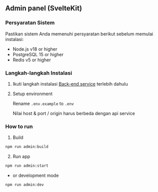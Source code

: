 ## Admin panel (SvelteKit)

### Persyaratan Sistem

Pastikan sistem Anda memenuhi persyaratan berikut sebelum memulai instalasi:

- Node.js v18 or higher
- PostgreSQL 15 or higher
- Redis v5 or higher

### Langkah-langkah Instalasi

1. Ikuti langkah instalasi [Back-end service](api-service.md) terlebih dahulu

2. Setup environment
    
    Rename `.env.example` to `.env`
    
    Nilai host & port / origin harus berbeda dengan api service

### How to run

1. Build

```bash
npm run admin:build
```

2. Run app

```bash
npm run admin:start
```

- or development mode

```bash
npm run admin:dev
```